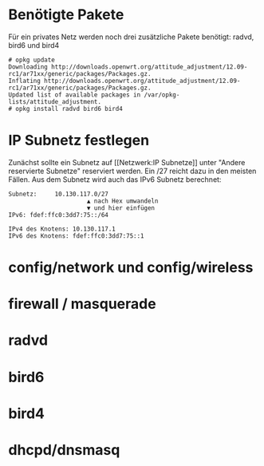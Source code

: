 # Benötigte Pakete

Für ein privates Netz werden noch drei zusätzliche Pakete benötigt: radvd, bird6 und bird4

    # opkg update
    Downloading http://downloads.openwrt.org/attitude_adjustment/12.09-rc1/ar71xx/generic/packages/Packages.gz.
    Inflating http://downloads.openwrt.org/attitude_adjustment/12.09-rc1/ar71xx/generic/packages/Packages.gz.
    Updated list of available packages in /var/opkg-lists/attitude_adjustment.
    # opkg install radvd bird6 bird4


# IP Subnetz festlegen

Zunächst sollte ein Subnetz auf [[Netzwerk:IP Subnetze]] unter "Andere reservierte Subnetze" reserviert werden. Ein /27 reicht dazu in den meisten Fällen. Aus dem Subnetz wird auch das IPv6 Subnetz berechnet:

    Subnetz:     10.130.117.0/27
                          ▲ nach Hex umwandeln
                          ▼ und hier einfügen
    IPv6: fdef:ffc0:3dd7:75::/64

    IPv4 des Knotens: 10.130.117.1
    IPv6 des Knotens: fdef:ffc0:3dd7:75::1

# config/network und config/wireless

# firewall / masquerade

# radvd

# bird6

# bird4

# dhcpd/dnsmasq
